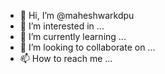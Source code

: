 - 👋 Hi, I’m @maheshwarkdpu
- 👀 I’m interested in ...
- 🌱 I’m currently learning ...
- 💞️ I’m looking to collaborate on ...
- 📫 How to reach me ...

<!---
maheshwarkdpu/maheshwarkdpu is a ✨ special ✨ repository because its `README.md` (this file) appears on your GitHub profile.
You can click the Preview link to take a look at your changes.
--->
